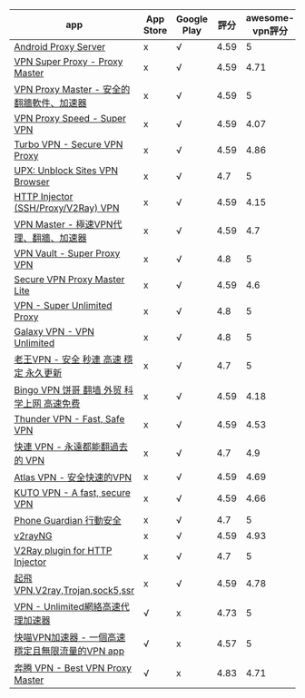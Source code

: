 |app|App Store|Google Play| 評分 | awesome-vpn評分 |
|---|---|---|---|---|
|[Android Proxy Server](https://play.google.com/store/apps/details?id=cn.adonet.proxyevery&hl=zh-tw&gl=hk)|x|√|4.59|5|
|[VPN Super Proxy - Proxy Master](https://play.google.com/store/apps/details?id=com.free.vpn.proxy.master.app&hl=zh-tw&gl=hk)|x|√|4.59|4.71|
|[VPN Proxy Master - 安全的翻牆軟件、加速器](https://play.google.com/store/apps/details?id=free.vpn.unblock.proxy.vpn.master.pro&hl=zh-tw&gl=hk)|x|√|4.59|5|
|[VPN Proxy Speed - Super VPN](https://play.google.com/store/apps/details?id=com.supervpn.vpn.free.proxy&hl=zh-tw&gl=hk)|x|√|4.59|4.07|
|[Turbo VPN - Secure VPN Proxy](https://play.google.com/store/apps/details?id=free.vpn.unblock.proxy.turbovpn&hl=zh-tw&gl=hk)|x|√|4.59|4.86|
|[UPX: Unblock Sites VPN Browser](https://play.google.com/store/apps/details?id=net.upx.proxy.browser&hl=zh-tw&gl=hk)|x|√|4.7|5|
|[HTTP Injector (SSH/Proxy/V2Ray) VPN](https://play.google.com/store/apps/details?id=com.evozi.injector&hl=zh-tw&gl=hk)|x|√|4.59|4.15|
|[VPN Master - 極速VPN代理、翻牆、加速器](https://play.google.com/store/apps/details?id=free.vpn.unblock.proxy.vpnmaster&hl=zh-tw&gl=hk)|x|√|4.59|4.7|
|[VPN Vault - Super Proxy VPN](https://play.google.com/store/apps/details?id=com.appsverse.avvpn&hl=zh-tw&gl=hk)|x|√|4.8|5|
|[Secure VPN Proxy Master Lite](https://play.google.com/store/apps/details?id=free.vpn.unblock.fast.proxy.vpn.master.pro.lite&hl=zh-tw&gl=hk)|x|√|4.59|4.6|
|[VPN - Super Unlimited Proxy](https://play.google.com/store/apps/details?id=com.free.vpn.super.hotspot.open&hl=zh-tw&gl=hk)|x|√|4.8|5|
|[Galaxy VPN - VPN Unlimited](https://play.google.com/store/apps/details?id=com.galaxylab.ss&hl=zh-tw&gl=hk)|x|√|4.8|5|
|[老王VPN - 安全 秒連 高速 穩定 永久更新](https://play.google.com/store/apps/details?id=com.sticktoit&hl=zh-tw&gl=hk)|x|√|4.7|5|
|[Bingo VPN  饼哥 翻墙 外贸 科学上网 高速免费](https://play.google.com/store/apps/details?id=com.sbget.free&hl=zh-tw&gl=hk)|x|√|4.59|4.18|
|[Thunder VPN - Fast, Safe VPN](https://play.google.com/store/apps/details?id=com.fast.free.unblock.thunder.vpn&hl=zh-tw&gl=hk)|x|√|4.59|4.53|
|[快連 VPN - 永遠都能翻過去的 VPN](https://play.google.com/store/apps/details?id=world.letsgo.booster.android.pro&hl=zh-tw&gl=hk)|x|√|4.7|4.9|
|[Atlas VPN - 安全快速的VPN](https://play.google.com/store/apps/details?id=com.atlasvpn.free.android.proxy.secure&hl=zh-tw&gl=hk)|x|√|4.59|4.69|
|[KUTO VPN - A fast, secure VPN](https://play.google.com/store/apps/details?id=com.kuto.vpn&hl=zh-tw&gl=hk)|x|√|4.59|4.66|
|[Phone Guardian 行動安全](https://play.google.com/store/apps/details?id=com.distimo.phoneguardian&hl=zh-tw&gl=hk)|x|√|4.7|5|
|[v2rayNG](https://play.google.com/store/apps/details?id=com.v2ray.ang&hl=zh-tw&gl=hk)|x|√|4.59|4.93|
|[V2Ray plugin for HTTP Injector](https://play.google.com/store/apps/details?id=com.evozi.injector.plugin.v2ray&hl=zh-tw&gl=hk)|x|√|4.7|5|
|[起飛VPN,V2ray,Trojan,sock5,ssr](https://play.google.com/store/apps/details?id=com.ambrose.overwall&hl=zh-tw&gl=hk)|x|√|4.59|4.78|
|[VPN - Unlimited網絡高速代理加速器](https://apps.apple.com/hk/app/id1370293473?l=zh-tw)|√|x|4.73|5|
|[快喵VPN加速器 - 一個高速穩定且無限流量的VPN app](https://apps.apple.com/hk/app/id1134784923?l=zh-tw)|√|x|4.57|5|
|[奔腾 VPN - Best VPN Proxy Master](https://apps.apple.com/hk/app/id1113245013?l=zh-tw)|√|x|4.83|4.71|
